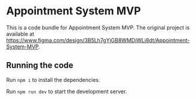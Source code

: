 
  # Appointment System MVP

  This is a code bundle for Appointment System MVP. The original project is available at https://www.figma.com/design/3B5Lh7gYjGB8WMDiWLi8dt/Appointment-System-MVP.

  ## Running the code

  Run `npm i` to install the dependencies.

  Run `npm run dev` to start the development server.
  